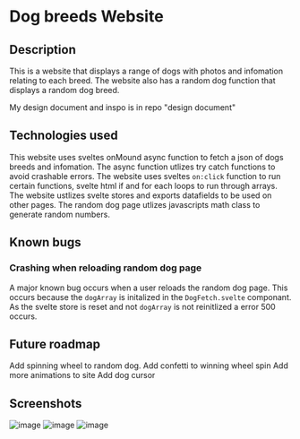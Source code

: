 # Dog breeds Website

## Description
This is a website that displays a range of dogs with photos and infomation relating to each breed. The website also has a random dog function that displays a random dog breed.

My design document and inspo is in repo "design document"

## Technologies used
This website uses sveltes onMound async function to fetch a json of dogs breeds and infomation. The async function utlizes try catch functions to avoid crashable errors. The website uses sveltes `on:click` function to run certain functions, svelte html if and for each loops to run through arrays. The website ustlizes svelte stores and exports datafields to be used on other pages. The random dog page utlizes javascripts math class to generate random numbers.

## Known bugs
### Crashing when reloading random dog page
A major known bug occurs when a user reloads the random dog page. This occurs because the `dogArray` is initalized in the `DogFetch.svelte` componant. As the svelte store is reset and not `dogArray` is not reinitlized a error 500 occurs. 

## Future roadmap
Add spinning wheel to random dog.
Add confetti to winning wheel spin
Add more animations to site
Add dog cursor

## Screenshots
![image](https://github.com/mahoneybj/web1-svelte2023/assets/65274137/69e3b37b-3714-42af-9963-fc24fa975064)
![image](https://github.com/mahoneybj/web1-svelte2023/assets/65274137/9faee48d-234c-4bc7-bd07-3d2823c55413)
![image](https://github.com/mahoneybj/web1-svelte2023/assets/65274137/aefae036-3346-4553-a3a6-5ecb9399eb5b)


